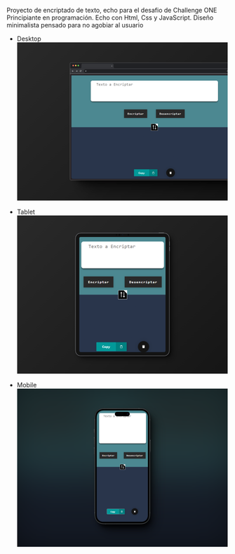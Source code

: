 Proyecto de encriptado de texto, echo para el desafio de Challenge ONE Principiante en programación.
Echo con Html, Css y JavaScript.
Diseño minimalista pensado para no agobiar al usuario

- Desktop
![Modo Escritorio](/img/desafioOne.png)

- Tablet
![Modo Tablet](/img/603shots_so.png)

- Mobile
![Modo mobil](/img/875shots_so.png)

